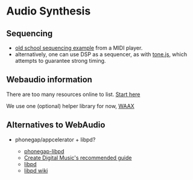# Audio Synthesis

## Sequencing

* [old school sequencing example](https://github.com/mudcube/MIDI.js/blob/master/js/midi/player.js) from a MIDI player.
* alternatively, one can use DSP as a sequencer, as with [tone.js](https://github.com/Tonejs/Tone.js), which attempts to guarantee strong timing.

## Webaudio information

There are too many resources online to list. [Start here](http://livingthing.danmackinlay.name/javascript_audio.html)

We use one (optional) helper library for now, [WAAX](https://hoch.github.io/WAAX/get-started)

## Alternatives to WebAudio

* phonegap/appcelerator + libpd?

    * [phonegap-libpd](https://github.com/alesaccoia/phonegap-libpd)
    * [Create Digital Music's recommended guide](http://createdigitalmusic.com/2012/03/how-to-make-a-music-app-for-ios-free-with-libpd-exclusive-book-excerpt/)
    * [libpd](http://libpd.cc/documentation/)
    * [libpd wiki](https://github.com/libpd/libpd/wiki)

